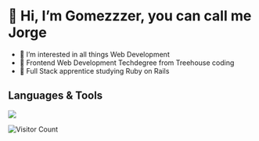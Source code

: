 <h1>👋 Hi, I’m Gomezzzer, you can call me Jorge</h1>
  <ul>
   <li>👀 I’m interested in all things Web Development</li>
   <li> 🌱 Frontend Web Development Techdegree from Treehouse coding</li> 
   <li>💎 Full Stack apprentice studying Ruby on Rails</li>
  </ul>
  
 <h2>Languages & Tools</h2>
 <p align="left">
  <a href="https://skillicons.dev">
    <img src="https://skillicons.dev/icons?i=js,html,css,react,typescript,ruby,rails,github,git,vscode)](https://skillicons.dev" />
  </a>
 </p>
 
 
![Visitor Count](https://profile-counter.glitch.me/{gomezzzer-rq}/count.svg)
<!--- 
 <h2>Stats</h2>
 
[![My GitHub Stats](https://github-readme-stats.vercel.app/api/?username=gomezzzer&count_private=true&theme=default&showicons=true)]()
[![My GitHub Language Stats](https://github-readme-stats.vercel.app/api/top-langs/?username=gomezzzer&langs_count=5&theme=default)]()




Gomezzzer/Gomezzzer is a ✨ special ✨ repository because its `README.md` (this file) appears on your GitHub profile.
You can click the Preview link to take a look at your changes.
--->

